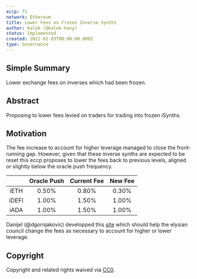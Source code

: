 ```yaml
---
eccp: 71
network: Ethereum
title: Lower Fees on Frozen Inverse Synths
author: Kaleb (@kaleb-keny)
status: Implemented
created: 2021-01-03T00:00:00.000Z
type: Governance
---
```


<!--You can leave these HTML comments in your merged ECCP and delete the visible duplicate text guides, they will not appear and may be helpful to refer to if you edit it again. This is the suggested template for new ECCPs. Note that an ECCP number will be assigned by an editor. When opening a pull request to submit your ECCP, please use an abbreviated title in the filename, `eccp-draft_title_abbrev.md`. The title should be 44 characters or less.-->

## Simple Summary

<!--"If you can't explain it simply, you don't understand it well enough." Provide a simplified and layman-accessible explanation of the ECCP.-->

Lower exchange fees on inverses which had been frozen.

## Abstract

<!--A short (~200 word) description of the variable change proposed.-->

Proposing to lower fees levied on traders for trading into frozen iSynths.

## Motivation

<!--The motivation is critical for ECCPs that want to update variables within Elysian. It should clearly explain why the existing variable is not incentive aligned. ECCP submissions without sufficient motivation may be rejected outright.-->

The fee increase to account for higher leverage managed to close the front-running gap. However, given that these inverse synths are expected to be reset this eccp proposes to lower the fees back to previous levels, aligned or slightly below the oracle push frequency.

|       | Oracle Push | Current Fee | New Fee |
| :---: | :---------: | :---------: | :-----: |
| iETH  |    0.50%    |    0.80%    |  0.30%  |
| iDEFI |    1.00%    |    1.50%    |  1.00%  |
| iADA  |    1.00%    |    1.50%    |  1.00%  |

Danijel (@dgornjakovic) developped this [site](https://synthetix-monitoring.herokuapp.com/synths) which should help the elysian council change the fees as necessary to account for higher or lower leverage.

## Copyright

Copyright and related rights waived via [CC0](https://creativecommons.org/publicdomain/zero/1.0/).
